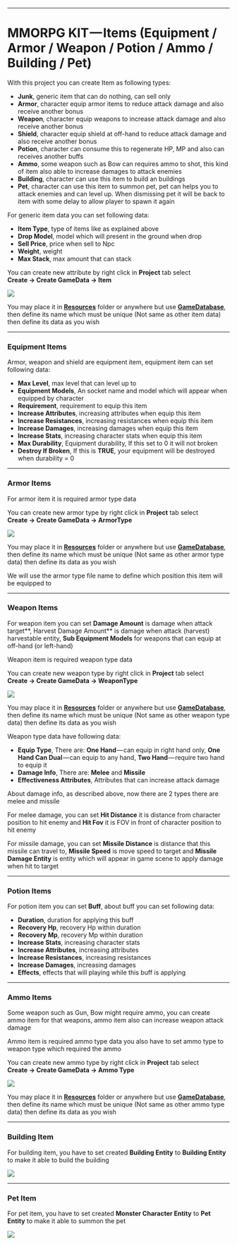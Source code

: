 * * *

MMORPG KIT — Items (Equipment / Armor / Weapon / Potion / Ammo / Building / Pet)
================================================================================

With this project you can create Item as following types:

*   **Junk**, generic item that can do nothing, can sell only
*   **Armor**, character equip armor items to reduce attack damage and also receive another bonus
*   **Weapon**, character equip weapons to increase attack damage and also receive another bonus
*   **Shield**, character equip shield at off-hand to reduce attack damage and also receive another bonus
*   **Potion**, character can consume this to regenerate HP, MP and also can receives another buffs
*   **Ammo**, some weapon such as Bow can requires ammo to shot, this kind of item also able to increase damages to attack enemies
*   **Building**, character can use this item to build an buildings
*   **Pet**, character can use this item to summon pet, pet can helps you to attack enemies and can level up. When dismissing pet it will be back to item with some delay to allow player to spawn it again

For generic item data you can set following data:

*   **Item Type**, type of items like as explained above
*   **Drop Model**, model which will present in the ground when drop
*   **Sell Price**, price when sell to Npc
*   **Weight**, weight
*   **Max Stack**, max amount that can stack

You can create new attribute by right click in **Project** tab select   
**Create → Create GameData → Item**

![](https://cdn-images-1.medium.com/max/1600/0*6PVE9xFgxZAXcRGR)

You may place it in [**Resources**](https://docs.unity3d.com/Manual/LoadingResourcesatRuntime.html)  folder or anywhere but use [**GameDatabase**](https://medium.com/suriyun-production/mmorpg-kit-game-database-ce081169f097), then define its name which must be unique (Not same as other item data) then define its data as you wish

* * *

### Equipment Items

Armor, weapon and shield are equipment item, equipment item can set following data:

*   **Max Level**, max level that can level up to
*   **Equipment Models**, An socket name and model which will appear when equipped by character
*   **Requirement**, requirement to equip this item
*   **Increase Attributes**, increasing attributes when equip this item
*   **Increase Resistances**, increasing resistances when equip this item
*   **Increase Damages**, increasing damages when equip this item
*   **Increase Stats**, increasing character stats when equip this item
*   **Max Durability**, Equipment durability, If this set to 0 it will not broken
*   **Destroy If Broken**, If this is **TRUE**, your equipment will be destroyed when durability = 0

* * *

### Armor Items

For armor item it is required armor type data

You can create new armor type by right click in **Project** tab select   
**Create → Create GameData → ArmorType**

![](https://cdn-images-1.medium.com/max/1600/0*8U1SxLXvCBLm40q2)

You may place it in [**Resources**](https://docs.unity3d.com/Manual/LoadingResourcesatRuntime.html)  folder or anywhere but use [**GameDatabase**](https://medium.com/suriyun-production/mmorpg-kit-game-database-ce081169f097), then define its name which must be unique (Not same as other armor type data) then define its data as you wish

We will use the armor type file name to define which position this item will be equipped to

* * *

### Weapon Items

For weapon item you can set **Damage Amount** is damage when attack target**, Harvest Damage Amount** is damage when attack (harvest) harvestable entity, **Sub Equipment Models** for weapons that can equip at off-hand (or left-hand)

Weapon item is required weapon type data

You can create new weapon type by right click in **Project** tab select   
**Create → Create GameData → WeaponType**

![](https://cdn-images-1.medium.com/max/1600/0*9bZLVRqeUj3uyqpX)

You may place it in [**Resources**](https://docs.unity3d.com/Manual/LoadingResourcesatRuntime.html)  folder or anywhere but use [**GameDatabase**](https://medium.com/suriyun-production/mmorpg-kit-game-database-ce081169f097), then define its name which must be unique (Not same as other weapon type data) then define its data as you wish

Weapon type data have following data:

*   **Equip Type**, There are: **One Hand** — can equip in right hand only, **One Hand Can Dual** — can equip to any hand, **Two Hand** — require two hand to equip it
*   **Damage Info**, There are: **Melee** and **Missile**
*   **Effectiveness Attributes**, Attributes that can increase attack damage

About damage info, as described above, now there are 2 types there are melee and missile

For melee damage, you can set **Hit Distance** it is distance from character position to hit enemy and **Hit Fov** it is FOV in front of character position to hit enemy

For missile damage, you can set **Missile Distance** is distance that this missile can travel to, **Missile Speed** is move speed to target and **Missile Damage Entity** is entity which will appear in game scene to apply damage when hit to target

* * *

### Potion Items

For potion item you can set **Buff**, about buff you can set following data:

*   **Duration**, duration for applying this buff
*   **Recovery Hp**, recovery Hp within duration
*   **Recovery Mp**, recovery Mp within duration
*   **Increase Stats**, increasing character stats
*   **Increase Attributes**, increasing attributes
*   **Increase Resistances**, increasing resistances
*   **Increase Damages**, increasing damages
*   **Effects**, effects that will playing while this buff is applying

* * *

### Ammo Items

Some weapon such as Gun, Bow might require ammo, you can create ammo item for that weapons, ammo item also can increase weapon attack damage

Ammo item is required ammo type data you also have to set ammo type to weapon type which required the ammo

You can create new ammo type by right click in **Project** tab select   
**Create → Create GameData → Ammo Type**

![](https://cdn-images-1.medium.com/max/1600/0*A8_7zsQX79qSfjRr)

You may place it in [**Resources**](https://docs.unity3d.com/Manual/LoadingResourcesatRuntime.html)  folder or anywhere but use [**GameDatabase**](https://medium.com/suriyun-production/mmorpg-kit-game-database-ce081169f097), then define its name which must be unique (Not same as other ammo type data) then define its data as you wish

* * *

### Building Item

For building item, you have to set created **Building Entity** to **Building Entity** to make it able to build the building

![](https://cdn-images-1.medium.com/max/1600/1*T5xk2bN7KQcUSwN0ZnNpGg.png)

* * *

### Pet Item

For pet item, you have to set created **Monster Character Entity** to **Pet Entity** to make it able to summon the pet

![](https://cdn-images-1.medium.com/max/1600/1*1r_cPZbCY-owsjzk6KcYIQ.png)